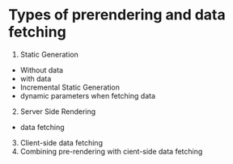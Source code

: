 # Types of prerendering and data fetching
1. Static Generation
  - Without data
  - with data
  - Incremental Static Generation
  - dynamic parameters when fetching data
2. Server Side Rendering
  - data fetching 
3. Client-side data fetching
4. Combining pre-rendering with cient-side data fetching
